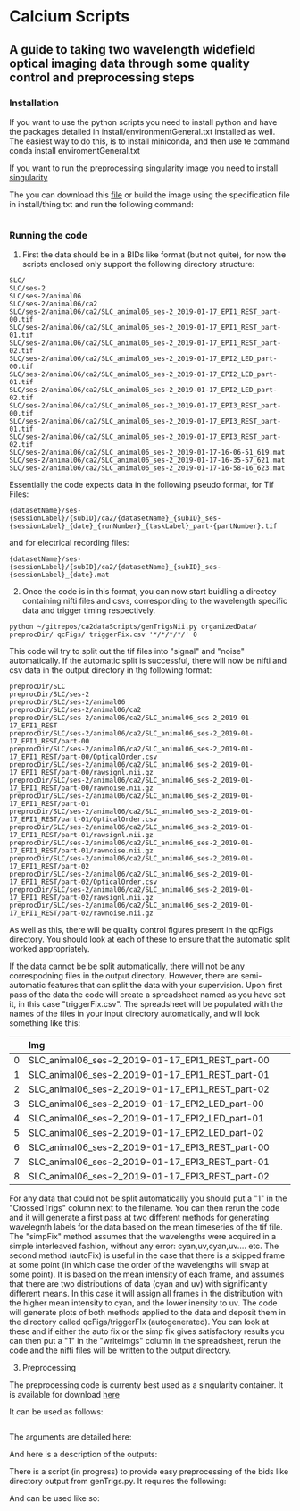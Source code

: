 # Calcium Scripts
## A guide to taking two wavelength widefield optical imaging data through some quality control and preprocessing steps

### Installation

If you want to use the python scripts you need to install python and have the packages detailed in install/environmentGeneral.txt installed as well. The easiest way to do this, is to install miniconda, and then use te command conda install enviromentGeneral.txt

If you want to run the preprocessing singularity image you need to install [singularity]()

The you can download this [file]() or build the image using the specification file in install/thing.txt and run the following command:
```

```


### Running the code
 
1) First the data should be in a BIDs like format (but not quite), for now the scripts enclosed only support the following directory structure:

```
SLC/
SLC/ses-2
SLC/ses-2/animal06
SLC/ses-2/animal06/ca2
SLC/ses-2/animal06/ca2/SLC_animal06_ses-2_2019-01-17_EPI1_REST_part-00.tif
SLC/ses-2/animal06/ca2/SLC_animal06_ses-2_2019-01-17_EPI1_REST_part-01.tif
SLC/ses-2/animal06/ca2/SLC_animal06_ses-2_2019-01-17_EPI1_REST_part-02.tif
SLC/ses-2/animal06/ca2/SLC_animal06_ses-2_2019-01-17_EPI2_LED_part-00.tif
SLC/ses-2/animal06/ca2/SLC_animal06_ses-2_2019-01-17_EPI2_LED_part-01.tif
SLC/ses-2/animal06/ca2/SLC_animal06_ses-2_2019-01-17_EPI2_LED_part-02.tif
SLC/ses-2/animal06/ca2/SLC_animal06_ses-2_2019-01-17_EPI3_REST_part-00.tif
SLC/ses-2/animal06/ca2/SLC_animal06_ses-2_2019-01-17_EPI3_REST_part-01.tif
SLC/ses-2/animal06/ca2/SLC_animal06_ses-2_2019-01-17_EPI3_REST_part-02.tif
SLC/ses-2/animal06/ca2/SLC_animal06_ses-2_2019-01-17-16-06-51_619.mat
SLC/ses-2/animal06/ca2/SLC_animal06_ses-2_2019-01-17-16-35-57_621.mat
SLC/ses-2/animal06/ca2/SLC_animal06_ses-2_2019-01-17-16-58-16_623.mat

```

Essentially the code expects data in the following pseudo format, for Tif Files: 
```
{datasetName}/ses-{sessionLabel}/{subID}/ca2/{datasetName}_{subID}_ses-{sessionLabel}_{date}_{runNumber}_{taskLabel}_part-{partNumber}.tif
```
and for electrical recording files: 
```
{datasetName}/ses-{sessionLabel}/{subID}/ca2/{datasetName}_{subID}_ses-{sessionLabel}_{date}.mat
```

2) Once the code is in this format, you can now start buidling a directoy containing nifti files and csvs, corresponding to the wavelength specific data and trigger timing respectively.

```
python ~/gitrepos/ca2dataScripts/genTrigsNii.py organizedData/ preprocDir/ qcFigs/ triggerFix.csv '*/*/*/*/' 0

```

This code wil try to split out the tif files into "signal" and "noise" automatically. If the automatic split is successful, there will now be nifti and csv data in the output directory in thg following format: 

```
preprocDir/SLC
preprocDir/SLC/ses-2
preprocDir/SLC/ses-2/animal06
preprocDir/SLC/ses-2/animal06/ca2
preprocDir/SLC/ses-2/animal06/ca2/SLC_animal06_ses-2_2019-01-17_EPI1_REST
preprocDir/SLC/ses-2/animal06/ca2/SLC_animal06_ses-2_2019-01-17_EPI1_REST/part-00
preprocDir/SLC/ses-2/animal06/ca2/SLC_animal06_ses-2_2019-01-17_EPI1_REST/part-00/OpticalOrder.csv
preprocDir/SLC/ses-2/animal06/ca2/SLC_animal06_ses-2_2019-01-17_EPI1_REST/part-00/rawsignl.nii.gz
preprocDir/SLC/ses-2/animal06/ca2/SLC_animal06_ses-2_2019-01-17_EPI1_REST/part-00/rawnoise.nii.gz
preprocDir/SLC/ses-2/animal06/ca2/SLC_animal06_ses-2_2019-01-17_EPI1_REST/part-01
preprocDir/SLC/ses-2/animal06/ca2/SLC_animal06_ses-2_2019-01-17_EPI1_REST/part-01/OpticalOrder.csv
preprocDir/SLC/ses-2/animal06/ca2/SLC_animal06_ses-2_2019-01-17_EPI1_REST/part-01/rawsignl.nii.gz
preprocDir/SLC/ses-2/animal06/ca2/SLC_animal06_ses-2_2019-01-17_EPI1_REST/part-01/rawnoise.nii.gz
preprocDir/SLC/ses-2/animal06/ca2/SLC_animal06_ses-2_2019-01-17_EPI1_REST/part-02
preprocDir/SLC/ses-2/animal06/ca2/SLC_animal06_ses-2_2019-01-17_EPI1_REST/part-02/OpticalOrder.csv
preprocDir/SLC/ses-2/animal06/ca2/SLC_animal06_ses-2_2019-01-17_EPI1_REST/part-02/rawsignl.nii.gz
preprocDir/SLC/ses-2/animal06/ca2/SLC_animal06_ses-2_2019-01-17_EPI1_REST/part-02/rawnoise.nii.gz
```

As well as this, there will be quality control figures present in the qcFigs directory. You should look at each of these to ensure that the automatic split worked appropriately. 

If the data cannot be be split automatically, there will not be any correspodning files in the output directory. However, there are semi-automatic features that can split the data
with your supervision. Upon first pass of the data the code will create a spreadsheet named as you have set it, in this case "triggerFix.csv". The spreadsheet will be populated with the names of the files in your input directory automatically, and will look something like this:

|    | <div style="width:500px">Img</div>   |   CrossedTrigs |   autoFix |   simpFix |   sdFlag |   sdVal |   writeImgs |   manualOverwrite |   splitMethod |   dbscanEps |
|---:|:------------------------------------------------|---------------:|----------:|----------:|---------:|--------:|------------:|------------------:|--------------:|------------:|
|  0 | SLC_animal06_ses-2_2019-01-17_EPI1_REST_part-00 |                |           |           |          |         |             |                   |               |             |
|  1 | SLC_animal06_ses-2_2019-01-17_EPI1_REST_part-01 |                |           |           |          |         |             |                   |               |             |
|  2 | SLC_animal06_ses-2_2019-01-17_EPI1_REST_part-02 |                |           |           |          |         |             |                   |               |             |
|  3 | SLC_animal06_ses-2_2019-01-17_EPI2_LED_part-00  |                |           |           |          |         |             |                   |               |             |
|  4 | SLC_animal06_ses-2_2019-01-17_EPI2_LED_part-01  |                |           |           |          |         |             |                   |               |             |
|  5 | SLC_animal06_ses-2_2019-01-17_EPI2_LED_part-02  |                |           |           |          |         |             |                   |               |             |
|  6 | SLC_animal06_ses-2_2019-01-17_EPI3_REST_part-00 |                |           |           |          |         |             |                   |               |             |
|  7 | SLC_animal06_ses-2_2019-01-17_EPI3_REST_part-01 |                |           |           |          |         |             |                   |               |             |
|  8 | SLC_animal06_ses-2_2019-01-17_EPI3_REST_part-02 |                |           |           |          |         |             |                   |               |             |


For any data that could not be split automatically you should put a "1" in the "CrossedTrigs" column next to the filename. You can then rerun the code and it will generate a first pass at two different methods for generating wavelegnth labels for the data based on the mean timeseries of the tif file. The "simpFix" method assumes that the wavelengths were acquired in a simple interleaved fashion, without any error: cyan,uv,cyan,uv.... etc. The second method (autoFix) is useful in the case that there is a skipped frame at some point (in which case the order of the wavelengths will swap at some point). It is based on the mean intensity of each frame, and assumes that there are two distributions of data (cyan and uv) with significantly different means. In this case it will assign all frames in the distribution with the higher mean intensity to cyan, and the lower inensity to uv. The code will generate plots of both methods applied to the data and deposit them in the directory called qcFigs/triggerFIx (autogenerated). You can look at these and if either the auto fix or the simp fix gives satisfactory results you can then put a "1" in the "writeImgs" column in the spreadsheet, rerun the code and the nifti files will be written to the output directory.



3) Preprocessing

The preprocessing code is currenty best used as a singularity container. It is available for download [here]() 

It can be used as follows:

```

```

The arguments are detailed here:



And here is a description of the outputs:


There is a script (in progress) to provide easy preprocessing of the bids like directory output from genTrigs.py. It requires the following:



And can be used like so:
```

```

